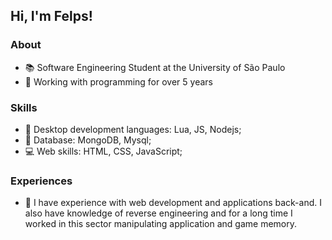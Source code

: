 ## Hi, I'm Felps!
### About
- 📚 Software Engineering Student at the University of São Paulo
- 🚀 Working with programming for over 5 years

### Skills
 - 🔮 Desktop development languages: Lua, JS, Nodejs; 
 - 💾 Database: MongoDB, Mysql;
 - 💻 Web skills: HTML, CSS, JavaScript;

### Experiences
  - 🧥 I have experience with web development and applications back-and. I also have knowledge of reverse engineering and for a long time I worked in this sector manipulating application and game memory.
